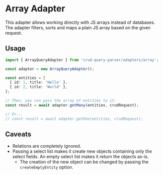 # Array Adapter

This adapter allows working directly with JS arrays instead of databases. The adapter filters, sorts and maps a plain JS array based on the given request.

## Usage

```ts
import { ArrayQueryAdapter } from 'crud-query-parser/adapters/array';

const adapter = new ArrayQueryAdapter();

const entities = [
  { id: 1, title: 'Hello' },
  { id: 2, title: 'World' },
];

// Then, you can pass the array of entities to it:
const result = await adapter.getMany(entities, crudRequest);

// Or...
// const result = await adapter.getOne(entities, crudRequest);
```

## Caveats

- Relations are completely ignored.
- Passing a select list makes it create new objects containing only the select fields. An empty select list makes it return the objects as-is.
  - The creation of the new object can be changed by passing the `createEmptyEntity` option.
